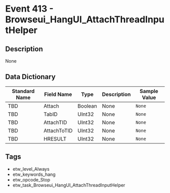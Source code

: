 # Event 413 - Browseui_HangUI_AttachThreadInputHelper

## Description
None

## Data Dictionary
|Standard Name|Field Name|Type|Description|Sample Value|
|---|---|---|---|---|
|TBD|Attach|Boolean|None|`None`|
|TBD|TabID|UInt32|None|`None`|
|TBD|AttachTID|UInt32|None|`None`|
|TBD|AttachToTID|UInt32|None|`None`|
|TBD|HRESULT|UInt32|None|`None`|

## Tags
* etw_level_Always
* etw_keywords_hang
* etw_opcode_Stop
* etw_task_Browseui_HangUI_AttachThreadInputHelper